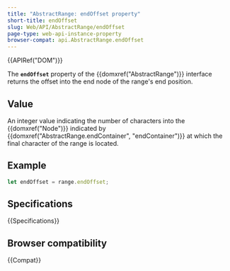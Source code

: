 ```yaml
---
title: "AbstractRange: endOffset property"
short-title: endOffset
slug: Web/API/AbstractRange/endOffset
page-type: web-api-instance-property
browser-compat: api.AbstractRange.endOffset
---
```


{{APIRef("DOM")}}

The **`endOffset`** property of the {{domxref("AbstractRange")}} interface returns the offset into the end node of the range's end position.

## Value

An integer value indicating the number of characters into the {{domxref("Node")}} indicated by {{domxref("AbstractRange.endContainer", "endContainer")}} at which the final character of the range is located.

## Example

```js
let endOffset = range.endOffset;
```

## Specifications

{{Specifications}}

## Browser compatibility

{{Compat}}
